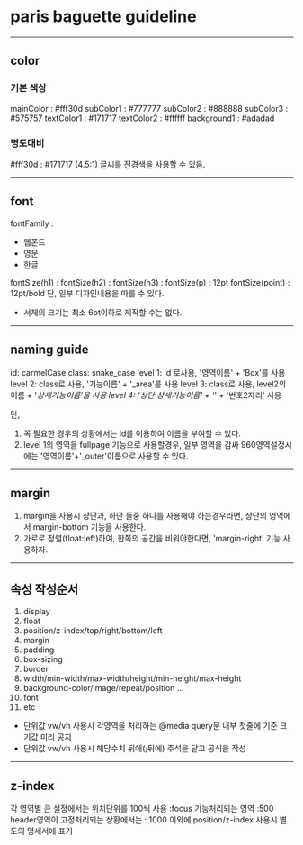 # paris baguette guideline

------

## color

### 기본 색상

mainColor : #fff30d subColor1 : #777777 subColor2 : #888888 subColor3 : #575757 textColor1 : #171717 textColor2 : #ffffff background1 : #adadad

### 명도대비

\#fff30d : #171717 (4.5:1) 글씨를 전경색을 사용할 수 있음.

------

## font

fontFamily :

- 웹폰트
- 영문
- 한글

fontSize(h1) : fontSize(h2) : fontSize(h3) : fontSize(p) : 12pt fontSize(point) : 12pt/bold 단, 일부 디자인내용을 따를 수 있다.

- 서체의 크기는 최소 6pt이하로 제작할 수는 없다.

------

## naming guide

id: carmelCase class: snake_case level 1: id 로사용, '영역이름' + 'Box'를 사용 level 2: class로 사용, '기능이름' + '_area'를 사용 level 3: class로 사용, level2의 이름 + '*상세기능이름'을 사용 level 4: '상단 상세기능이름' + '*' + '번호2자리' 사용

단,

1. 꼭 필요한 경우의 상황에서는 id를 이용하여 이름을 부여할 수 있다.
2. level 1의 영역을 fullpage 기능으로 사용할경우, 일부 영역을 감싸 960영역설정시에는 '영역이름'+'_outer'이름으로 사용할 수 있다.

------

## margin

1. margin을 사용시 상단과, 하단 둘중 하나를 사용해야 하는경우라면, 상단의 영역에서 margin-bottom 기능을 사용한다.
2. 가로로 정렬(float:left)하여, 한쪽의 공간을 비워야한다면, 'margin-right' 기능 사용하자.

------

## 속성 작성순서

1. display
2. float
3. position/z-index/top/right/bottom/left
4. margin
5. padding
6. box-sizing
7. border
8. width/min-width/max-width/height/min-height/max-height
9. background-color/image/repeat/position ...
10. font
11. etc

- 단위값 vw/vh 사용시 각영역을 처리하는 @media query문 내부 첫줄에 기준 크기값 미리 공지
- 단위값 vw/vh 사용시 해당수치 뒤에(;뒤에) 주석을 달고 공식을 작성

------

## z-index

각 영역별 큰 설정에서는 위치단위를 100씩 사용 :focus 기능처리되는 영역 :500 header영역이 고정처리되는 상황에서는 : 1000 이외에 position/z-index 사용시 별도의 명세서에 표기